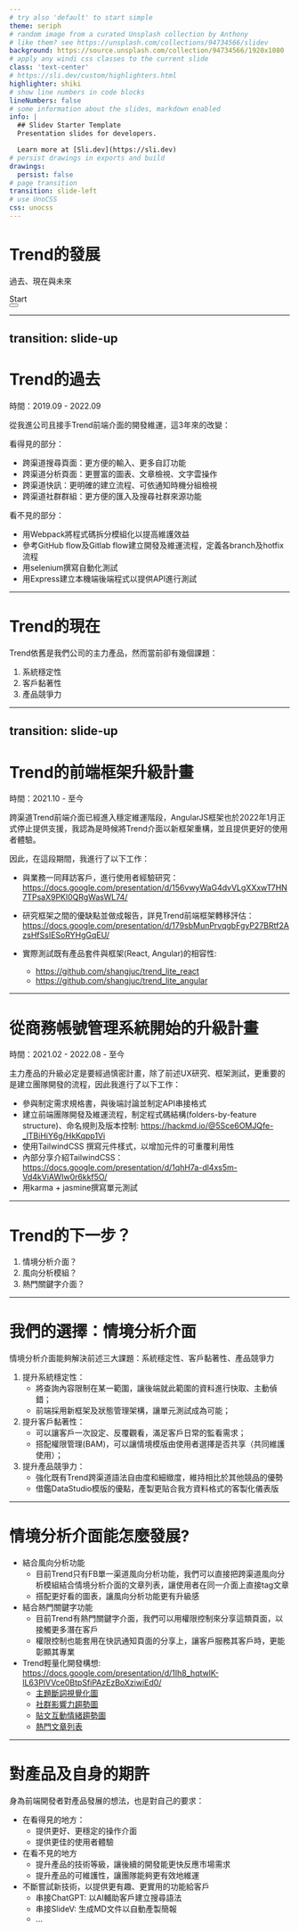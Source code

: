 ```yaml
---
# try also 'default' to start simple
theme: seriph
# random image from a curated Unsplash collection by Anthony
# like them? see https://unsplash.com/collections/94734566/slidev
background: https://source.unsplash.com/collection/94734566/1920x1080
# apply any windi css classes to the current slide
class: 'text-center'
# https://sli.dev/custom/highlighters.html
highlighter: shiki
# show line numbers in code blocks
lineNumbers: false
# some information about the slides, markdown enabled
info: |
  ## Slidev Starter Template
  Presentation slides for developers.

  Learn more at [Sli.dev](https://sli.dev)
# persist drawings in exports and build
drawings:
  persist: false
# page transition
transition: slide-left
# use UnoCSS
css: unocss
---
```


# Trend的發展
過去、現在與未來


<div class="pt-12">
  <span @click="$slidev.nav.next" class="px-2 py-1 rounded cursor-pointer" hover="bg-white bg-opacity-10">
    Start<carbon:arrow-right class="inline"/>
  </span>
</div>

<div class="abs-br m-6 flex gap-2">
  <button @click="$slidev.nav.openInEditor()" title="Open in Editor" class="text-xl slidev-icon-btn opacity-50 !border-none !hover:text-white">
    <carbon:edit />
  </button>
  <a href="https://github.com/shangjuc" target="_blank" alt="GitHub"
    class="text-xl slidev-icon-btn opacity-50 !border-none !hover:text-white">
    <carbon-logo-github />
  </a>
</div>

<!--
The last comment block of each slide will be treated as slide notes. It will be visible and editable in Presenter Mode along with the slide. [Read more in the docs](https://sli.dev/guide/syntax.html#notes)
-->

---
transition: slide-up
---

# Trend的過去
時間：2019.09 - 2022.09

從我進公司且接手Trend前端介面的開發維運，這3年來的改變：

看得見的部分：
 - 跨渠道搜尋頁面：更方便的輸入、更多自訂功能
 - 跨渠道分析頁面：更豐富的圖表、文章檢視、文字雲操作
 - 跨渠道快訊：更明確的建立流程、可依通知時機分組檢視
 - 跨渠道社群群組：更方便的匯入及搜尋社群來源功能

看不見的部分：
 - 用Webpack將程式碼拆分模組化以提高維護效益
 - 參考GitHub flow及Gitlab flow建立開發及維運流程，定義各branch及hotfix流程
 - 用selenium撰寫自動化測試
 - 用Express建立本機端後端程式以提供API進行測試




---

# Trend的現在
Trend依舊是我們公司的主力產品，然而當前卻有幾個課題：
1. 系統穩定性
2. 客戶黏著性
3. 產品競爭力


---
transition: slide-up
---

# Trend的前端框架升級計畫
時間：2021.10 - 至今

跨渠道Trend前端介面已經進入穩定維運階段，AngularJS框架也於2022年1月正式停止提供支援，我認為是時候將Trend介面以新框架重構，並且提供更好的使用者體驗。

因此，在這段期間，我進行了以下工作：
- 與業務一同拜訪客戶，進行使用者經驗研究：https://docs.google.com/presentation/d/156vwyWaG4dvVLgXXxwT7HN7TPsaX9PKl0QRgWasWL74/

- 研究框架之間的優缺點並做成報告，詳見Trend前端框架轉移評估：https://docs.google.com/presentation/d/179sbMunPrvqgbFgyP27BRtf2AzsHfSsIESoRYHgGqEU/

- 實際測試既有產品套件與框架(React, Angular)的相容性:
  - https://github.com/shangjuc/trend_lite_react
  - https://github.com/shangjuc/trend_lite_angular


---

# 從商務帳號管理系統開始的升級計畫
時間：2021.02 - 2022.08 - 至今

主力產品的升級必定是要經過慎密計畫，除了前述UX研究、框架測試，更重要的是建立團隊開發的流程，因此我進行了以下工作：

 - 參與制定需求規格書，與後端討論並制定API串接格式
 - 建立前端團隊開發及維運流程，制定程式碼結構(folders-by-feature structure)、命名規則及版本控制: https://hackmd.io/@5Sce6OMJQfe-_lTBiHiY6g/HkKqpp1Vi
 - 使用TailwindCSS 撰寫元件樣式，以增加元件的可重覆利用性
 - 內部分享介紹TailwindCSS：https://docs.google.com/presentation/d/1qhH7a-dl4xs5m-Vd4kViAWIw0r6kkf5O/
 - 用karma + jasmine撰寫單元測試


---

# Trend的下一步？

1. 情境分析介面？
2. 風向分析模組？
3. 熱門關鍵字介面？




---

# 我們的選擇：情境分析介面
情境分析介面能夠解決前述三大課題：系統穩定性、客戶黏著性、產品競爭力

1. 提升系統穩定性：
   - 將查詢內容限制在某一範圍，讓後端就此範圍的資料進行快取、主動偵錯；
   - 前端採用新框架及狀態管理架構，讓單元測試成為可能；
2. 提升客戶黏著性：
   - 可以讓客戶一次設定、反覆觀看，滿足客戶日常的監看需求；
   - 搭配權限管理(BAM)，可以讓情境模版由使用者選擇是否共享（共同維護使用）；
3. 提升產品競爭力：
	  - 強化既有Trend跨渠道語法自由度和細緻度，維持相比於其他競品的優勢
	  - 借鑑DataStudio模版的優點，產製更貼合我方資料格式的客製化儀表版
    


---

# 情境分析介面能怎麼發展?

- 結合風向分析功能
    - 目前Trend只有FB單一渠道風向分析功能，我們可以直接把跨渠道風向分析模組結合情境分析介面的文章列表，讓使用者在同一介面上直接tag文章
    - 搭配更好看的圖表，讓風向分析功能更有升級感
- 結合熱門關鍵字功能
    - 目前Trend有熱門關鍵字介面，我們可以用權限控制來分享這類頁面，以接觸更多潛在客戶
    - 權限控制也能套用在快訊通知頁面的分享上，讓客戶服務其客戶時，更能彰顯其專業
- Trend輕量化開發構想: https://docs.google.com/presentation/d/1Ih8_hqtwlK-lL63PlVVce0BtpSfiPAzEzBoXziwiEd0/
    - [主題斷詞視覺化圖](https://analytics.qsearch.cc/trend_lite#!?q=%E5%9C%8B%E9%98%B2&panels=ZCP&days=15&channels=FB)
    - [社群影響力趨勢圖](https://analytics.qsearch.cc/trend_lite#!?q=Vtuber&panels=LC&days=30&channels=FB)
    - [貼文互動情緒趨勢圖](https://analytics.qsearch.cc/trend_lite#!?q=Vtuber&panels=BC&days=30&channels=FB)
    - [熱門文章列表](https://analytics.qsearch.cc/trend_lite#!?q=%E5%9C%8B%E8%BB%8DPTT%7C%E5%9C%8B%E8%BB%8D&panels=HP&days=2&channels=FORUM&ptt_filter=Gossiping,HatePolitics,Military)  




---

# 對產品及自身的期許
身為前端開發者對產品發展的想法，也是對自己的要求：
- 在看得見的地方：
  - 提供更好、更穩定的操作介面
  - 提供更佳的使用者體驗
- 在看不見的地方
  - 提升產品的技術等級，讓後續的開發能更快反應市場需求
  - 提升產品的可維護性，讓團隊能夠更有效地維運
- 不斷嘗試新技術，以提供更有趣、更實用的功能給客戶
  - 串接ChatGPT: 以AI輔助客戶建立搜尋語法
  - 串接SlideV: 生成MD文件以自動產製簡報
  - ...


